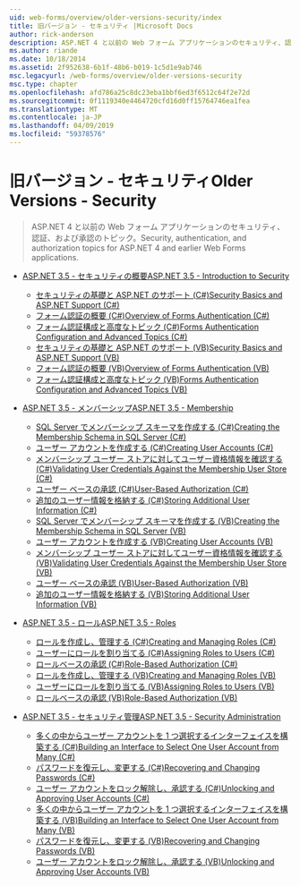 ```yaml
---
uid: web-forms/overview/older-versions-security/index
title: 旧バージョン - セキュリティ |Microsoft Docs
author: rick-anderson
description: ASP.NET 4 と以前の Web フォーム アプリケーションのセキュリティ、認証、および承認のトピック。
ms.author: riande
ms.date: 10/18/2014
ms.assetid: 2f952638-6b1f-48b6-b019-1c5d1e9ab746
msc.legacyurl: /web-forms/overview/older-versions-security
msc.type: chapter
ms.openlocfilehash: afd786a25c8dc23eba1bbf6ed3f6512c64f2e72d
ms.sourcegitcommit: 0f1119340e4464720cfd16d0ff15764746ea1fea
ms.translationtype: MT
ms.contentlocale: ja-JP
ms.lasthandoff: 04/09/2019
ms.locfileid: "59378576"
---
```

# <a name="older-versions---security"></a><span data-ttu-id="e7406-103">旧バージョン - セキュリティ</span><span class="sxs-lookup"><span data-stu-id="e7406-103">Older Versions - Security</span></span>

> <span data-ttu-id="e7406-104">ASP.NET 4 と以前の Web フォーム アプリケーションのセキュリティ、認証、および承認のトピック。</span><span class="sxs-lookup"><span data-stu-id="e7406-104">Security, authentication, and authorization topics for ASP.NET 4 and earlier Web Forms applications.</span></span>


- [<span data-ttu-id="e7406-105">ASP.NET 3.5 - セキュリティの概要</span><span class="sxs-lookup"><span data-stu-id="e7406-105">ASP.NET 3.5 - Introduction to Security</span></span>](introduction/index.md)

    - [<span data-ttu-id="e7406-106">セキュリティの基礎と ASP.NET のサポート (C#)</span><span class="sxs-lookup"><span data-stu-id="e7406-106">Security Basics and ASP.NET Support (C#)</span></span>](introduction/security-basics-and-asp-net-support-cs.md)
    - [<span data-ttu-id="e7406-107">フォーム認証の概要 (C#)</span><span class="sxs-lookup"><span data-stu-id="e7406-107">Overview of Forms Authentication (C#)</span></span>](introduction/an-overview-of-forms-authentication-cs.md)
    - [<span data-ttu-id="e7406-108">フォーム認証構成と高度なトピック (C#)</span><span class="sxs-lookup"><span data-stu-id="e7406-108">Forms Authentication Configuration and Advanced Topics (C#)</span></span>](introduction/forms-authentication-configuration-and-advanced-topics-cs.md)
    - [<span data-ttu-id="e7406-109">セキュリティの基礎と ASP.NET のサポート (VB)</span><span class="sxs-lookup"><span data-stu-id="e7406-109">Security Basics and ASP.NET Support (VB)</span></span>](introduction/security-basics-and-asp-net-support-vb.md)
    - [<span data-ttu-id="e7406-110">フォーム認証の概要 (VB)</span><span class="sxs-lookup"><span data-stu-id="e7406-110">Overview of Forms Authentication (VB)</span></span>](introduction/an-overview-of-forms-authentication-vb.md)
    - [<span data-ttu-id="e7406-111">フォーム認証構成と高度なトピック (VB)</span><span class="sxs-lookup"><span data-stu-id="e7406-111">Forms Authentication Configuration and Advanced Topics (VB)</span></span>](introduction/forms-authentication-configuration-and-advanced-topics-vb.md)
- [<span data-ttu-id="e7406-112">ASP.NET 3.5 - メンバーシップ</span><span class="sxs-lookup"><span data-stu-id="e7406-112">ASP.NET 3.5 - Membership</span></span>](membership/index.md)

    - [<span data-ttu-id="e7406-113">SQL Server でメンバーシップ スキーマを作成する (C#)</span><span class="sxs-lookup"><span data-stu-id="e7406-113">Creating the Membership Schema in SQL Server (C#)</span></span>](membership/creating-the-membership-schema-in-sql-server-cs.md)
    - [<span data-ttu-id="e7406-114">ユーザー アカウントを作成する (C#)</span><span class="sxs-lookup"><span data-stu-id="e7406-114">Creating User Accounts (C#)</span></span>](membership/creating-user-accounts-cs.md)
    - [<span data-ttu-id="e7406-115">メンバーシップ ユーザー ストアに対してユーザー資格情報を確認する (C#)</span><span class="sxs-lookup"><span data-stu-id="e7406-115">Validating User Credentials Against the Membership User Store (C#)</span></span>](membership/validating-user-credentials-against-the-membership-user-store-cs.md)
    - [<span data-ttu-id="e7406-116">ユーザー ベースの承認 (C#)</span><span class="sxs-lookup"><span data-stu-id="e7406-116">User-Based Authorization (C#)</span></span>](membership/user-based-authorization-cs.md)
    - [<span data-ttu-id="e7406-117">追加のユーザー情報を格納する (C#)</span><span class="sxs-lookup"><span data-stu-id="e7406-117">Storing Additional User Information (C#)</span></span>](membership/storing-additional-user-information-cs.md)
    - [<span data-ttu-id="e7406-118">SQL Server でメンバーシップ スキーマを作成する (VB)</span><span class="sxs-lookup"><span data-stu-id="e7406-118">Creating the Membership Schema in SQL Server (VB)</span></span>](membership/creating-the-membership-schema-in-sql-server-vb.md)
    - [<span data-ttu-id="e7406-119">ユーザー アカウントを作成する (VB)</span><span class="sxs-lookup"><span data-stu-id="e7406-119">Creating User Accounts (VB)</span></span>](membership/creating-user-accounts-vb.md)
    - [<span data-ttu-id="e7406-120">メンバーシップ ユーザー ストアに対してユーザー資格情報を確認する (VB)</span><span class="sxs-lookup"><span data-stu-id="e7406-120">Validating User Credentials Against the Membership User Store (VB)</span></span>](membership/validating-user-credentials-against-the-membership-user-store-vb.md)
    - [<span data-ttu-id="e7406-121">ユーザー ベースの承認 (VB)</span><span class="sxs-lookup"><span data-stu-id="e7406-121">User-Based Authorization (VB)</span></span>](membership/user-based-authorization-vb.md)
    - [<span data-ttu-id="e7406-122">追加のユーザー情報を格納する (VB)</span><span class="sxs-lookup"><span data-stu-id="e7406-122">Storing Additional User Information (VB)</span></span>](membership/storing-additional-user-information-vb.md)
- [<span data-ttu-id="e7406-123">ASP.NET 3.5 - ロール</span><span class="sxs-lookup"><span data-stu-id="e7406-123">ASP.NET 3.5 - Roles</span></span>](roles/index.md)

    - [<span data-ttu-id="e7406-124">ロールを作成し、管理する (C#)</span><span class="sxs-lookup"><span data-stu-id="e7406-124">Creating and Managing Roles (C#)</span></span>](roles/creating-and-managing-roles-cs.md)
    - [<span data-ttu-id="e7406-125">ユーザーにロールを割り当てる (C#)</span><span class="sxs-lookup"><span data-stu-id="e7406-125">Assigning Roles to Users (C#)</span></span>](roles/assigning-roles-to-users-cs.md)
    - [<span data-ttu-id="e7406-126">ロールベースの承認 (C#)</span><span class="sxs-lookup"><span data-stu-id="e7406-126">Role-Based Authorization (C#)</span></span>](roles/role-based-authorization-cs.md)
    - [<span data-ttu-id="e7406-127">ロールを作成し、管理する (VB)</span><span class="sxs-lookup"><span data-stu-id="e7406-127">Creating and Managing Roles (VB)</span></span>](roles/creating-and-managing-roles-vb.md)
    - [<span data-ttu-id="e7406-128">ユーザーにロールを割り当てる (VB)</span><span class="sxs-lookup"><span data-stu-id="e7406-128">Assigning Roles to Users (VB)</span></span>](roles/assigning-roles-to-users-vb.md)
    - [<span data-ttu-id="e7406-129">ロールベースの承認 (VB)</span><span class="sxs-lookup"><span data-stu-id="e7406-129">Role-Based Authorization (VB)</span></span>](roles/role-based-authorization-vb.md)
- [<span data-ttu-id="e7406-130">ASP.NET 3.5 - セキュリティ管理</span><span class="sxs-lookup"><span data-stu-id="e7406-130">ASP.NET 3.5 - Security Administration</span></span>](admin/index.md)

    - [<span data-ttu-id="e7406-131">多くの中からユーザー アカウントを 1 つ選択するインターフェイスを構築する (C#)</span><span class="sxs-lookup"><span data-stu-id="e7406-131">Building an Interface to Select One User Account from Many (C#)</span></span>](admin/building-an-interface-to-select-one-user-account-from-many-cs.md)
    - [<span data-ttu-id="e7406-132">パスワードを復元し、変更する (C#)</span><span class="sxs-lookup"><span data-stu-id="e7406-132">Recovering and Changing Passwords (C#)</span></span>](admin/recovering-and-changing-passwords-cs.md)
    - [<span data-ttu-id="e7406-133">ユーザー アカウントをロック解除し、承認する (C#)</span><span class="sxs-lookup"><span data-stu-id="e7406-133">Unlocking and Approving User Accounts (C#)</span></span>](admin/unlocking-and-approving-user-accounts-cs.md)
    - [<span data-ttu-id="e7406-134">多くの中からユーザー アカウントを 1 つ選択するインターフェイスを構築する (VB)</span><span class="sxs-lookup"><span data-stu-id="e7406-134">Building an Interface to Select One User Account from Many (VB)</span></span>](admin/building-an-interface-to-select-one-user-account-from-many-vb.md)
    - [<span data-ttu-id="e7406-135">パスワードを復元し、変更する (VB)</span><span class="sxs-lookup"><span data-stu-id="e7406-135">Recovering and Changing Passwords (VB)</span></span>](admin/recovering-and-changing-passwords-vb.md)
    - [<span data-ttu-id="e7406-136">ユーザー アカウントをロック解除し、承認する (VB)</span><span class="sxs-lookup"><span data-stu-id="e7406-136">Unlocking and Approving User Accounts (VB)</span></span>](admin/unlocking-and-approving-user-accounts-vb.md)

